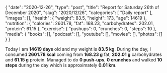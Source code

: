 {
    "date": "2020-12-26",
    "type": "post",
    "title": "Report for Saturday 26th of December 2020",
    "slug": "2020\/12\/26",
    "categories": [
        "Daily report"
    ],
    "images": [],
    "health": {
        "weight": 83.5,
        "height": 173,
        "age": 14619
    },
    "nutrition": {
        "calories": 2601.78,
        "fat": 168.23,
        "carbohydrates": 202.01,
        "protein": 61.15
    },
    "exercise": {
        "pushups": 0,
        "crunches": 0,
        "steps": 10
    },
    "media": {
        "books": [],
        "podcast": [],
        "youtube": [],
        "movies": [],
        "photos": []
    }
}

Today I am <strong>14619 days</strong> old and my weight is <strong>83.5 kg</strong>. During the day, I consumed <strong>2601.78 kcal</strong> coming from <strong>168.23 g</strong> fat, <strong>202.01 g</strong> carbohydrates and <strong>61.15 g</strong> protein. Managed to do <strong>0 push-ups</strong>, <strong>0 crunches</strong> and walked <strong>10 steps</strong> during the day which is approximately <strong>0.01 km</strong>.